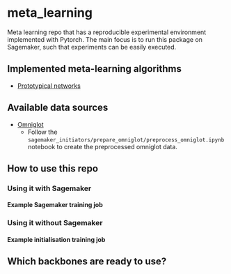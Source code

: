 # meta_learning
Meta learning repo that has a reproducible experimental environment implemented with Pytorch. The main focus is to run this package on Sagemaker, such that experiments can be easily executed. 

## Implemented meta-learning algorithms

- [Prototypical networks](https://arxiv.org/abs/1703.05175)

## Available data sources

- [Omniglot](https://web.mit.edu/cocosci/Papers/Science-2015-Lake-1332-8.pdf)
    - Follow the `sagemaker_initiators/prepare_omniglot/preprocess_omniglot.ipynb` notebook to create the preprocessed omniglot data.

## How to use this repo

### Using it with Sagemaker

#### Example Sagemaker training job

### Using it without Sagemaker

#### Example initialisation training job

## Which backbones are ready to use?